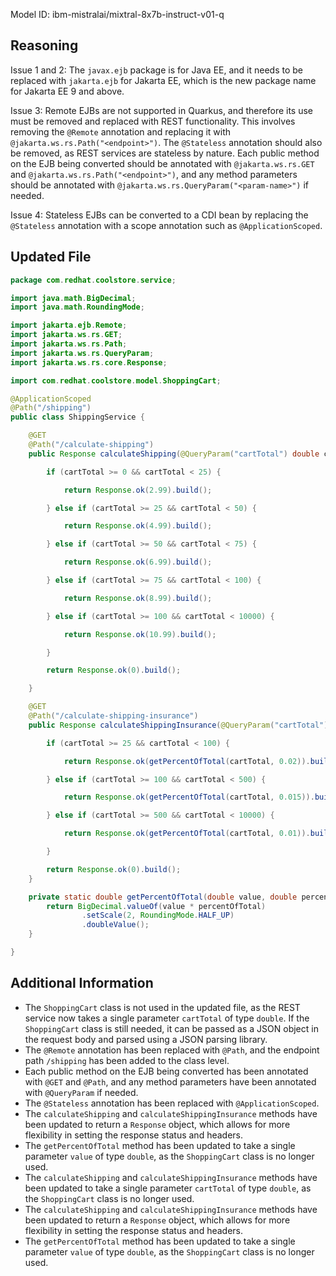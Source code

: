 Model ID: ibm-mistralai/mixtral-8x7b-instruct-v01-q

## Reasoning

Issue 1 and 2: The `javax.ejb` package is for Java EE, and it needs to be replaced with `jakarta.ejb` for Jakarta EE, which is the new package name for Jakarta EE 9 and above.

Issue 3: Remote EJBs are not supported in Quarkus, and therefore its use must be removed and replaced with REST functionality. This involves removing the `@Remote` annotation and replacing it with `@jakarta.ws.rs.Path("<endpoint>")`. The `@Stateless` annotation should also be removed, as REST services are stateless by nature. Each public method on the EJB being converted should be annotated with `@jakarta.ws.rs.GET` and `@jakarta.ws.rs.Path("<endpoint>")`, and any method parameters should be annotated with `@jakarta.ws.rs.QueryParam("<param-name>")` if needed.

Issue 4: Stateless EJBs can be converted to a CDI bean by replacing the `@Stateless` annotation with a scope annotation such as `@ApplicationScoped`.

## Updated File

```java
package com.redhat.coolstore.service;

import java.math.BigDecimal;
import java.math.RoundingMode;

import jakarta.ejb.Remote;
import jakarta.ws.rs.GET;
import jakarta.ws.rs.Path;
import jakarta.ws.rs.QueryParam;
import jakarta.ws.rs.core.Response;

import com.redhat.coolstore.model.ShoppingCart;

@ApplicationScoped
@Path("/shipping")
public class ShippingService {

    @GET
    @Path("/calculate-shipping")
    public Response calculateShipping(@QueryParam("cartTotal") double cartTotal) {

        if (cartTotal >= 0 && cartTotal < 25) {

            return Response.ok(2.99).build();

        } else if (cartTotal >= 25 && cartTotal < 50) {

            return Response.ok(4.99).build();

        } else if (cartTotal >= 50 && cartTotal < 75) {

            return Response.ok(6.99).build();

        } else if (cartTotal >= 75 && cartTotal < 100) {

            return Response.ok(8.99).build();

        } else if (cartTotal >= 100 && cartTotal < 10000) {

            return Response.ok(10.99).build();

        }

        return Response.ok(0).build();

    }

    @GET
    @Path("/calculate-shipping-insurance")
    public Response calculateShippingInsurance(@QueryParam("cartTotal") double cartTotal) {

        if (cartTotal >= 25 && cartTotal < 100) {

            return Response.ok(getPercentOfTotal(cartTotal, 0.02)).build();

        } else if (cartTotal >= 100 && cartTotal < 500) {

            return Response.ok(getPercentOfTotal(cartTotal, 0.015)).build();

        } else if (cartTotal >= 500 && cartTotal < 10000) {

            return Response.ok(getPercentOfTotal(cartTotal, 0.01)).build();

        }

        return Response.ok(0).build();
    }

    private static double getPercentOfTotal(double value, double percentOfTotal) {
        return BigDecimal.valueOf(value * percentOfTotal)
                .setScale(2, RoundingMode.HALF_UP)
                .doubleValue();
    }

}
```

## Additional Information

* The `ShoppingCart` class is not used in the updated file, as the REST service now takes a single parameter `cartTotal` of type `double`. If the `ShoppingCart` class is still needed, it can be passed as a JSON object in the request body and parsed using a JSON parsing library.
* The `@Remote` annotation has been replaced with `@Path`, and the endpoint path `/shipping` has been added to the class level.
* Each public method on the EJB being converted has been annotated with `@GET` and `@Path`, and any method parameters have been annotated with `@QueryParam` if needed.
* The `@Stateless` annotation has been replaced with `@ApplicationScoped`.
* The `calculateShipping` and `calculateShippingInsurance` methods have been updated to return a `Response` object, which allows for more flexibility in setting the response status and headers.
* The `getPercentOfTotal` method has been updated to take a single parameter `value` of type `double`, as the `ShoppingCart` class is no longer used.
* The `calculateShipping` and `calculateShippingInsurance` methods have been updated to take a single parameter `cartTotal` of type `double`, as the `ShoppingCart` class is no longer used.
* The `calculateShipping` and `calculateShippingInsurance` methods have been updated to return a `Response` object, which allows for more flexibility in setting the response status and headers.
* The `getPercentOfTotal` method has been updated to take a single parameter `value` of type `double`, as the `ShoppingCart` class is no longer used.